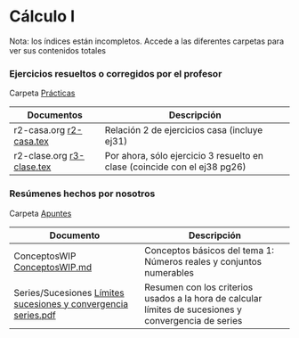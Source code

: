 # Cálculo I 
Nota: los índices están incompletos. Accede a las diferentes carpetas para ver sus contenidos totales
### Ejercicios resueltos o corregidos por el profesor

Carpeta [Prácticas](https://github.com/DGIIMUnderground/DGIIM1/tree/master/C1/CALI/Pr%C3%A1ctica) 

 Documentos    		 	                   | Descripción
 ---	      			                   | ---
 r2-casa.org  [r2-casa.tex](r2-casa.tex)   | Relación 2 de ejercicios casa (incluye ej31)
 r2-clase.org [r3-clase.tex](r3-clase.tex) | Por ahora, sólo ejercicio 3 resuelto en clase (coincide con el ej38 pg26)

### Resúmenes hechos por nosotros

Carpeta [Apuntes](https://github.com/pwaqo/DGIIM1/tree/master/CAL/apuntes)

 Documento     	                                  | Descripción
 ---                               		          | ---
 ConceptosWIP  [ConceptosWIP.md](ConceptosWIP.md) | Conceptos básicos del tema 1: Números reales y conjuntos numerables
 Series/Sucesiones [Límites sucesiones y convergencia series.pdf](https://github.com/pwaqo/DGIIM1/blob/master/CAL/apuntes/Límites%20sucesiones%20y%20convergencia%20series.pdf) | Resumen con los criterios usados a la hora de calcular límites de sucesiones y convergencia de series
